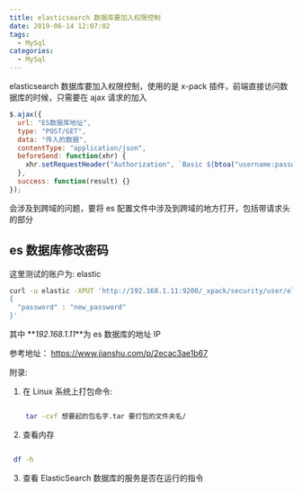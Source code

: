 ```yaml
---
title: elasticsearch 数据库要加入权限控制
date: 2019-06-14 12:07:02
tags:
  - MySql
categories:
  - MySql
---
```


elasticsearch 数据库要加入权限控制，使用的是 x-pack 插件，前端直接访问数据库的时候，只需要在 ajax 请求的加入

```javascript
$.ajax({
  url: "ES数据库地址",
  type: "POST/GET",
  data: "传入的数据",
  contentType: "application/json",
  beforeSend: function(xhr) {
    xhr.setRequestHeader("Authorization", `Basic ${btoa("username:password")}`);
  },
  success: function(result) {}
});
```

会涉及到跨域的问题，要将 es 配置文件中涉及到跨域的地方打开，包括带请求头的部分

## es 数据库修改密码

这里测试的账户为: elastic

```bash
curl -u elastic -XPUT 'http://192.168.1.11:9200/_xpack/security/user/elastic/_password?pretty' -H 'Content-Type: application/json' -d'
{
  "password" : "new_password"
}'
```

其中 **_192.168.1.11_**为 es 数据库的地址 IP

参考地址： https://www.jianshu.com/p/2ecac3ae1b67

附录:

1. 在 Linux 系统上打包命令:

```bash

    tar -cvf 想要起的包名字.tar 要打包的文件夹名/

```

2. 查看内存

```bash

 df -h

```

3. 查看 ElasticSearch 数据库的服务是否在运行的指令

```bash



```
